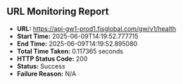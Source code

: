 ## URL Monitoring Report

- **URL:** https://api-gw1-prod1.fisglobal.com/gw/v1/health
- **Start Time:** 2025-06-09T14:19:52.777715
- **End Time:** 2025-06-09T14:19:52.895080
- **Total Time Taken:** 0.117365 seconds
- **HTTP Status Code:** 200
- **Status:** Success
- **Failure Reason:** N/A
